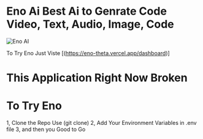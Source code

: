 # Eno Ai Best Ai to Genrate Code Video, Text, Audio, Image, Code 

![Eno AI](https://github.com/GameOfCode64/eno/assets/131631135/6a913b85-dc93-48cd-ad15-e3b78bfa70e5)

To Try Eno Just Viste [(https://eno-theta.vercel.app/dashboard)]

# This Application Right Now Broken 
# To Try Eno
1, Clone the Repo Use (git clone)
2, Add Your Environment Variables in .env file 
3, and then you Good to Go

